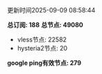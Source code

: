 更新时间2025-09-09 08:58:44

**总订阅: 188**
**总节点: 49080**
- vless节点: 22582
- hysteria2节点: 20

**google ping有效节点: 279**
